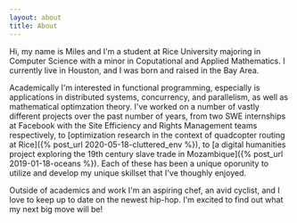 ```yaml
---
layout: about
title: About
---
```



Hi, my name is Miles and I'm a student at Rice University majoring in Computer Science with a minor in Coputational and Applied Mathematics.
I currently live in Houston, and I was born and raised in the Bay Area.

Academically I'm interested in functional programming, especially is applications in distributed systems, concurrency, and parallelism, as well as mathematical optimzation theory.
I've worked on a number of vastly different projects over the past number of years, from two SWE internships at Facebook with the Site Efficiency and Rights Management teams respectively, to [optimization research in the context of quadcopter routing at Rice]({% post_url 2020-05-18-cluttered_env %}), to [a digital humanities project exploring the 19th century slave trade in Mozambique]({% post_url 2019-01-18-oceans %}).
Each of these has been a unique oporunity to utilize and develop my unique skillset that I've thoughly enjoyed.

Outside of academics and work I'm an aspiring chef, an avid cyclist, and I love to keep up to date on the newest hip-hop.
I'm excited to find out what my next big move will be!